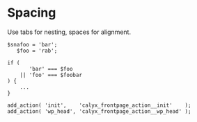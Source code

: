 # Spacing

Use tabs for nesting, spaces for alignment.

```
$snafoo = 'bar';
   $foo = 'rab';

if (
	   'bar' === $foo
	|| 'foo' === $foobar
) {
	...
}

add_action( 'init',    'calyx_frontpage_action__init'    );
add_action( 'wp_head', 'calyx_frontpage_action__wp_head' );
```